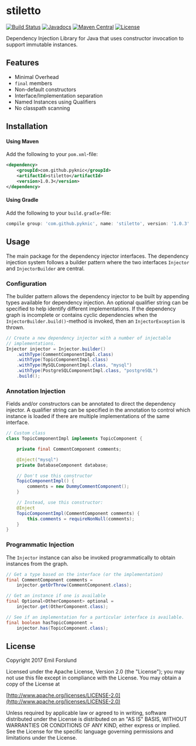 # stiletto
[![Build Status](https://travis-ci.org/Pyknic/stiletto.svg?branch=master)](https://travis-ci.org/Pyknic/stiletto)
[![Javadocs](http://javadoc.io/badge/com.github.pyknic/stiletto.svg)](http://javadoc.io/doc/com.github.pyknic/stiletto)
[![Maven Central](https://maven-badges.herokuapp.com/maven-central/com.github.pyknic/stiletto/badge.svg?style=flat)](https://maven-badges.herokuapp.com/maven-central/com.github.pyknic/stiletto)
[![License](https://img.shields.io/badge/License-Apache%202.0-blue.svg)](https://opensource.org/licenses/Apache-2.0)

Dependency Injection Library for Java that uses constructor invocation to support immutable instances.

## Features
* Minimal Overhead
* `final` members
* Non-default constructors
* Interface/Implementation separation
* Named Instances using Qualifiers
* No classpath scanning

## Installation

#### Using Maven
Add the following to your `pom.xml`-file:

```xml
<dependency>
    <groupId>com.github.pyknic</groupId>
    <artifactId>stiletto</artifactId>
    <version>1.0.3</version>
</dependency>
```

#### Using Gradle
Add the following to your `build.gradle`-file:
```gradle
compile group: 'com.github.pyknic', name: 'stiletto', version: '1.0.3'
```

## Usage
The main package for the dependency injector interfaces. The dependency injection system follows a builder pattern where the two interfaces `Injector` and `InjectorBuilder` are central.

### Configuration
The builder pattern allows the dependency injector to be built by appending types available for dependency injection. An optional qualifier string can be specified to help identify different implementations. If the dependency graph is incomplete or contains cyclic dependencies when the `InjectorBuilder.build()`-method is invoked, then an `InjectorException` is thrown.

```java
// Create a new dependency injector with a number of injectable
// implementations.
Injector injector = Injector.builder()
    .withType(CommentComponentImpl.class)
    .withType(TopicComponentImpl.class)
    .withType(MySQLComponentImpl.class, "mysql")
    .withType(PostgreSQLComponentImpl.class, "postgreSQL")
    .build();
```

### Annotation Injection
Fields and/or constructors can be annotated to direct the dependency injector. A qualifier string can be specified in the annotation to control which instance is loaded if there are multiple implementations of the same interface.

```java
// Custom class
class TopicComponentImpl implements TopicComponent {

    private final CommentComponent comments;

    @Inject("mysql")
    private DatabaseComponent database;

    // Don't use this constructor
    TopicComponentImpl() {
        comments = new DummyCommentComponent();
    }

    // Instead, use this constructor:
    @Inject
    TopicComponentImpl(CommentComponent comments) {
        this.comments = requireNonNull(comments);
    }
}
```

### Programmatic Injection
The `Injector` instance can also be invoked programmatically to obtain instances from the graph.

```java
// Get a type based on the interface (or the implementation)
final CommentComponent comments =
    injector.getOrThrow(CommentComponent.class);

// Get an instance if one is available
final Optional<OtherComponent> optional =
    injector.get(OtherComponent.class);

// See if an implementation for a particular interface is available.
final boolean hasTopicComponent =
    injector.has(TopicComponent.class);
```

## License
Copyright 2017 Emil Forslund

Licensed under the Apache License, Version 2.0 (the "License");
you may not use this file except in compliance with the License.
You may obtain a copy of the License at

[http://www.apache.org/licenses/LICENSE-2.0](http://www.apache.org/licenses/LICENSE-2.0)

Unless required by applicable law or agreed to in writing, software
distributed under the License is distributed on an "AS IS" BASIS,
WITHOUT WARRANTIES OR CONDITIONS OF ANY KIND, either express or implied.
See the License for the specific language governing permissions and
limitations under the License.
